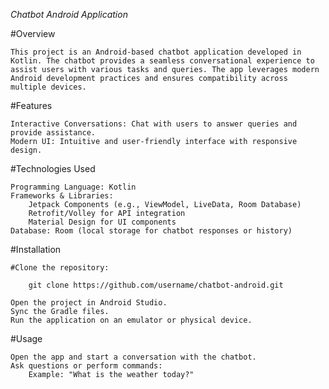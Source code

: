 *Chatbot Android Application*


#Overview

    This project is an Android-based chatbot application developed in Kotlin. The chatbot provides a seamless conversational experience to assist users with various tasks and queries. The app leverages modern Android development practices and ensures compatibility across multiple devices.


#Features

    Interactive Conversations: Chat with users to answer queries and provide assistance.
    Modern UI: Intuitive and user-friendly interface with responsive design.
  

#Technologies Used

    Programming Language: Kotlin
    Frameworks & Libraries:
        Jetpack Components (e.g., ViewModel, LiveData, Room Database)
        Retrofit/Volley for API integration
        Material Design for UI components
    Database: Room (local storage for chatbot responses or history)
  

#Installation

    #Clone the repository:

        git clone https://github.com/username/chatbot-android.git

    Open the project in Android Studio.
    Sync the Gradle files.
    Run the application on an emulator or physical device.


#Usage

    Open the app and start a conversation with the chatbot.
    Ask questions or perform commands:
        Example: "What is the weather today?"
  
